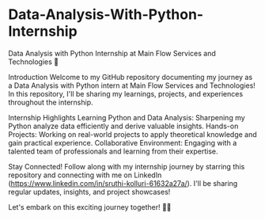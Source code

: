 # Data-Analysis-With-Python-Internship
Data Analysis with Python Internship at Main Flow Services and Technologies 🚀

Introduction
Welcome to my GitHub repository documenting my journey as a Data Analysis with Python intern at Main Flow Services and Technologies! In this repository, I'll be sharing my learnings, projects, and experiences throughout the internship.

Internship Highlights
Learning Python and Data Analysis: Sharpening my Python analyze data efficiently and derive valuable insights.
Hands-on Projects: Working on real-world projects to apply theoretical knowledge and gain practical experience.
Collaborative Environment: Engaging with a talented team of professionals and learning from their expertise.

Stay Connected!
Follow along with my internship journey by starring this repository and connecting with me on LinkedIn (https://www.linkedin.com/in/sruthi-kolluri-61632a27a/). I'll be sharing regular updates, insights, and project showcases!

Let's embark on this exciting journey together! 🌟✨





